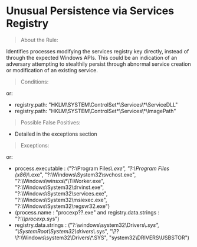 # Unusual Persistence via Services Registry


>About the Rule:

Identifies processes modifying the services registry key directly, instead of through the expected Windows APIs. This could be an indication of an adversary attempting to stealthily persist through abnormal service creation or modification of an existing service.
 

>Conditions:

or:

- registry.path: "HKLM\\SYSTEM\\ControlSet*\\Services\\*\\ServiceDLL"
- registry.path: "HKLM\\SYSTEM\\ControlSet*\\Services\\*\\ImagePath"
 


>Possible False Positives:

- Detailed in the exceptions section


>Exceptions:

or:

- process.executable : ("?:\\Program Files\\*.exe", "?:\\Program Files (x86)\\*.exe", "?:\\Windows\\System32\\svchost.exe", "?:\\Windows\\winsxs\\*\\TiWorker.exe", "?:\\Windows\\System32\\drvinst.exe", "?:\\Windows\\System32\\services.exe", "?:\\Windows\\System32\\msiexec.exe", "?:\\Windows\\System32\\regsvr32.exe")
- (process.name : "procexp??.exe" and registry.data.strings : "?:\\*\\procexp*.sys")
- registry.data.strings : ("?:\\windows\\system32\\Drivers\\*.sys", "\\SystemRoot\\System32\\drivers\\*.sys", "\\??\\?:\\Windows\\system32\\Drivers\\*.SYS", "system32\\DRIVERS\\USBSTOR")